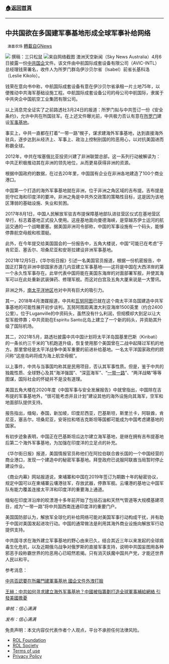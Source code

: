 ###  [:house:返回首頁](https://github.com/ourhimalayas/txt)
---


## 中共国欲在多国建军事基地形成全球军事补给网络
` 澳喜农场` [轉載自GNews](https://gnews.org/zh-hans/2309733/)

![](https://assets.gnews.org/wp-content/uploads/2022/04/image-2608-6.png)
撰稿：三只松鼠
![](https://assets.gnews.org/wp-content/uploads/2022/04/Picture3-1.png)来自网络截图
澳洲天空新闻（Sky News Australia）4月6日披露一份[中共国企](https://www.ntdtv.com/b5/%E4%B8%AD%E5%85%B1%E5%9C%8B%E4%BC%81.htm)文件。该文件由中航国际成套设备有限公司（AVIC-INTL）总经理钱荣署名，收件人为所罗门群岛伊沙贝尔省（Isabel）前省长基科洛（Leslie Kikolo）。

钱荣在意向书中称，中航国际成套设备有意在伊沙贝尔省承租一片土地75年，以便推动中共海军基础设施工程。中航国际成套设备公司的母公司中航国际，隶属于中共央企中国航空工业集团有限公司。

以上消息完全证实了之前路透社3月24日的报道：所罗门拟与中共签订一份《安全条约》，允许中共在所国驻军。在上述文件曝光前，中共极力否认有意在[所罗门](https://www.ntdtv.com/b5/%E6%89%80%E7%BE%85%E9%96%80.htm)建设[军事基地](https://www.ntdtv.com/b5/%E8%BB%8D%E4%BA%8B%E5%9F%BA%E5%9C%B0.htm)。

事实上，中共一直都在打着“一带一路”幌子，谋求建海外军事基地，达到直接海外驻兵，逐步达到从经济上、军事上、政治上控制别国的险恶用心，以对抗美国进而称霸全球。

2012年，中共在埃塞俄比亚投资兴建了非洲联盟总部，这一系列行动被解读为：中共正积极推动其在非洲的领先地位，从而更易获得非洲的资源。

根据中国政府的数据，在过去20年里，中国国有企业在非洲各地建造了100个商业港口。

中国第一个打造的海外军事基地就在非洲，位于非洲之角区域的吉布提。吉布提是扼守红海和印度洋的要冲。非洲之角是中共外交政策的策略性目标，这是因为该地区薄弱的基础设施、失业和贫困。

2017年8月1日，中国人民解放军驻吉布提保障基地部队进驻营区仪式在基地营区举行，标志着基地正式投入使用。这座基地面向曼德海峡，是穿越苏伊士运河的航运交通的一个战略要塞。据美国非洲司令部称，中国的军事设施有一个码头，能够停靠航空母舰和核潜艇。

此外，在今年提交给美国国会的一份报告中，五角大楼说，中国“可能已在考虑”于肯尼亚、塞舌尔、坦桑尼亚和安哥拉建设非洲军事基地。

2021年12月5日，《华尔街日报》引述一名美国官员报道，根据一份机密报告，中国正打算在非洲中部国家赤道几内亚建立军事基地——这将是中国在大西洋岸的第一个永久性军事存在。此举代表中国将能在美国东海岸的对面部署军舰，并使其海军可以在此处重新武装弹药、修理军舰。而这对白宫及五角大厦来说是一大警讯。

非洲之外，[南太平洋地区](https://www.epochtimes.com/gb/tag/%E5%8D%97%E5%A4%AA%E5%B9%B3%E6%B4%8B%E5%9C%B0%E5%8C%BA.html)也对中共有巨大的吸引力。

其一，2018年4月澳媒报道，中共和[瓦努阿图](https://www.epochtimes.com/gb/tag/%E7%93%A6%E5%8A%AA%E9%98%BF%E5%9B%BE.html)已就在这个南太平洋岛国建造中共军事基地的可能性展开初步谈判。瓦努阿图距离澳大利亚海岸1500英里（约合2400公里）。位于Luganville的中资码头，虽然没有什么利润，但规模却大到足以让大型军舰停靠；中共资助在Espiritu Santo北岛上建立了一个新的码头，并资助其升级了国际机场。

其二，2021年5月，路透社披露中共中国计划将太平洋岛国基里巴斯（Kiribati）的一条长约三千米的飞机跑道升级，恢复使用那个美国曾在二战中起降过军机的地方。那里曾经是太平洋战争中美军重要的前进补给基地。一名太平洋国家政府的顾问称“这座岛屿将成为海上航空母舰”。

以上事件，中共与当事国均称其是民用项目，否认其军事性质。但是，鉴于中共的独裁性质、全球野心及其“海洋强国”、“深蓝海军”、“[一带一路](https://www.epochtimes.com/gb/tag/%E4%B8%80%E5%B8%A6%E4%B8%80%E8%B7%AF.html)”、“两洋战略”等等图谋，国际社会的怀疑并不是没有道理。

美国五角大楼在2020年度《中国军事与安全发展报告》中就曾指出，中国除在吉布提的军事基地外，“很可能考虑并且计划”建设其他的海外设施向其海军，空军和地面部队提供支持。

报告指出，缅甸，泰国，新加坡，印度尼西亚，巴基斯坦，斯里兰卡，阿联酋，肯尼亚，塞舌尔，坦桑尼亚，安哥拉和塔吉克斯坦等国都可能成为中国考虑建基地的国家。

有初步迹象表明，中国正在巴基斯坦瓜达尔建立海军基地，是继在拥有吉布提基地后第二个海外军事基地，为加强在印度洋的立足点的补充。

《华尔街日报》报道，美国情报官员称他们在阿拉伯联合酋长国的一个中国经营的商业港口，发现一个建造中的秘密军事基地。拜登政府已说服阿联酋当局暂时停止建设作业。

《商业内幕》网站报道说，柬埔寨和中国在2019年签订为期数十年的秘密协议，规定中国可以在柬埔寨云壤港驻军，存放武器，停靠军舰。云壤港的基地让中国军队有能力覆盖连接太平洋和印度洋的重要海上通道。

缅甸在印度洋沿岸的皎漂港十多年前开始了包括石油和天然气管道等大规模基建项目，成为“一带一路”将中共国西南连通印度洋的重要门户。

美国国防部认为，解放军全球化的补给网络可能对美国军事行动构成干扰，并有助于中国对美国发起进攻行动。中国的通常做法是利用其海外商业设施向解放军行动提供支持。

中共国寻求在海外建立军事基地的野心由来已久，结合其近三年以来发起的全球病毒生化危机，以及近期俄乌战争对俄罗斯的直接军事支持，说明中共国妄图用各种邪恶手段称霸世界的险恶用心已昭然若揭。只有消灭妖魔中国共产党，才能还世界人民以和平。

参考消息：

[中共否認要在所羅門建軍事基地 國企文件外洩打臉](https://www.ntdtv.com/b5/2022/04/07/a103394576.html)

[王赫：中共如何寻求建立海外军事基地？](https://www.epochtimes.com/gb/22/4/1/n13689821.htm)[中國被指籌劃打造全球軍事補給網絡 引發美國擔憂](https://www.bbc.com/zhongwen/trad/world-57781295)

*审核：信心满满*

*发布：信心满满*

 

免责声明：本文内容仅代表作者个人观点，平台不承担任何法律风险。

- [ROL Foundation](https://rolfoundation.org/)
- [ROL Society](https://rolsociety.org/)
- [Terms of use](https://gnews.org/terms-of-use-3/)
- [Privacy Policy](https://gnews.org/privacy-policy/)
